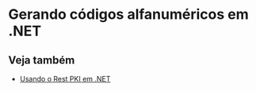 ﻿# Gerando códigos alfanuméricos em .NET

<!-- link to version in English -->
<div data-alt-locales="en-us"></div>

## Veja também

* [Usando o Rest PKI em .NET](index.md)
